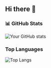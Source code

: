 ## Hi there 👋
### 📊 GitHub Stats
![Your GitHub stats](https://github-readme-stats.vercel.app/api?username=Ayomide-Philip&show_icons=true&theme=github_dark)

### Top Languages
![Top Langs](https://github-readme-stats.vercel.app/api/top-langs/?username=Ayomide-Philip&layout=compact&theme=github_dark)

<!--
**Ayomide-Philip/Ayomide-Philip** is a ✨ _special_ ✨ repository because its `README.md` (this file) appears on your GitHub profile.

Here are some ideas to get you started:

- 🔭 I’m currently working on ...
- 🌱 I’m currently learning ...
- 👯 I’m looking to collaborate on ...
- 🤔 I’m looking for help with ...
- 💬 Ask me about ...
- 📫 How to reach me: ...
- 😄 Pronouns: ...
- ⚡ Fun fact: ...
-->
